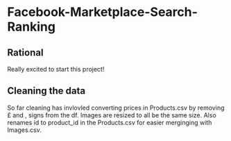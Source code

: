 # Facebook-Marketplace-Search-Ranking

## Rational

Really excited to start this project! 


## Cleaning the data

So far cleaning has invlovled converting prices in Products.csv by removing £ and , signs from the df. 
Images are resized to all be the same size. Also renames id to product_id in the Products.csv for easier merginging with Images.csv. 
